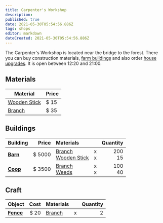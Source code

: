 ```yaml
---
title: Carpenter's Workshop
description: 
published: true
date: 2021-05-30T05:54:56.886Z
tags: shops
editor: markdown
dateCreated: 2021-05-30T05:54:56.886Z
---
```


The Carpenter's Workshop is located near the bridge to the forest. There you can buy construction materials, [farm buildings](/buildings) and also order [house upgrades](/house-upgrades). It is open between 12:20 and 21:00.

## Materials

| Material | Price |
|--|--|
| [Wooden Stick](/items/wooden-stick) | $ 15 |
| [Branch](/items/branch) | $ 35 |

## Buildings

| Building | Price | Materials | | Quantity |
|--|--:|:--|--:|--:|
| **[Barn](/items/barn)** | $ 5000  | [Branch](/items/branch) <br> [Wooden Stick](/items/wooden-stick) | x<br>x | 200 <br> 15 |
| **[Coop](/items/coop)** | $ 3500  | [Branch](/items/branch) <br> [Weeds](/items/weeds) | x<br>x | 100 <br> 40 |


## Craft

| Object | Cost | Materials | | Quantity |
|--|--:|--|--|--:|
| **[Fence](/items/fence)** | $ 20  | [Branch](/items/branch) | x | 2 |

